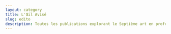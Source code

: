 ```yaml
---
layout: category
title: L'Œil Avisé
slug: edito
description: Toutes les publications explorant le Septième art en profondeur
---
```

